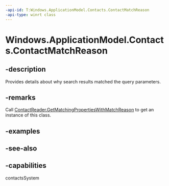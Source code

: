 ```yaml
---
-api-id: T:Windows.ApplicationModel.Contacts.ContactMatchReason
-api-type: winrt class
---
```


<!-- Class syntax.
public class ContactMatchReason : Windows.ApplicationModel.Contacts.IContactMatchReason
-->

# Windows.ApplicationModel.Contacts.ContactMatchReason

## -description
Provides details about why search results matched the query parameters.

## -remarks
Call [ContactReader.GetMatchingPropertiesWithMatchReason](contactreader_getmatchingpropertieswithmatchreason.md) to get an instance of this class.

## -examples

## -see-also

## -capabilities
contactsSystem
